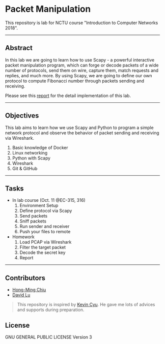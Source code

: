# Packet Manipulation

This repository is lab for NCTU course "Introduction to Computer Networks 2018".

---
## Abstract

In this lab we are going to learn how to use Scapy - a powerful interactive packet manipulation program, which can forge or decode packets of a wide number of protocols, send them on wire, capture them, match requests and replies, and much more. By using Scapy, we are going to define our own protocol to compute Fibonacci number through packets sending and receiving.

Please see this [report](/report.pdf) for the detail implementation of this lab.

---
## Objectives

This lab aims to learn how we use Scapy and Python to program a simple network protocol and observe the behavior of packet sending and receiving via Wireshark.

1. Basic knowledge of Docker
2. Linux networking
3. Python with Scapy
4. Wireshark
5. Git & GitHub

---
## Tasks

* In lab course (Oct. 11 @EC-315, 316)
    1. Environment Setup
    2. Define protocol via Scapy
    3. Send packets
    4. Sniff packets
    5. Run sender and receiver
    6. Push your files to remote
* Homework
    1. Load PCAP via Wireshark
    2. Filter the target packet
    3. Decode the secret key
    4. Report

---
## Contributors
* [Hong-Ming Chiu](https://hong-ming.github.io)
* [David Lu](https://github.com/yungshenglu)

> This repository is inspired by [Kevin Cyu](https://github.com/kevinbird61). He gave me lots of advices and supports during preparation.

## License

GNU GENERAL PUBLIC LICENSE Version 3
